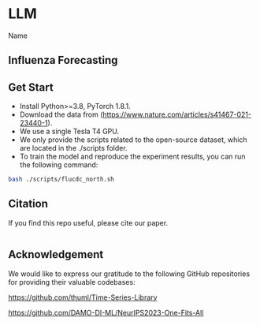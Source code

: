 # LLM

Name

## Influenza Forecasting

## Get Start

- Install Python>=3.8, PyTorch 1.8.1.
- Download the data from (https://www.nature.com/articles/s41467-021-23440-1).
- We use a single Tesla T4  GPU.
- We only provide the scripts related to the open-source dataset, which are located in the ./scripts folder. 
- To train the model and reproduce the experiment results, you can run the following command:

```bash
bash ./scripts/flucdc_north.sh
```

## Citation

If you find this repo useful, please cite our paper. 

```

```

## Acknowledgement

We would like to express our gratitude to the following GitHub repositories for providing their valuable codebases:

https://github.com/thuml/Time-Series-Library

https://github.com/DAMO-DI-ML/NeurIPS2023-One-Fits-All